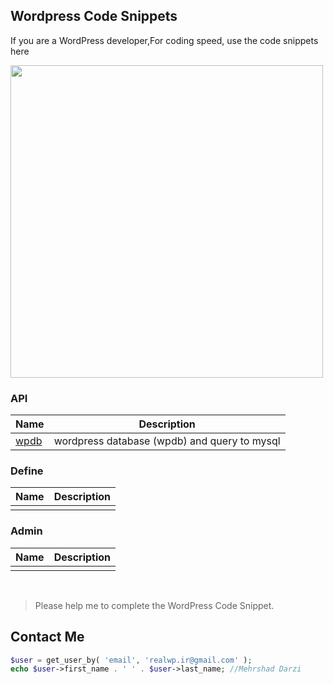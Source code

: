 
## Wordpress Code Snippets

If you are a WordPress developer,For coding speed, use the code snippets here

<img src="https://s.w.org/style/images/about/WordPress-logotype-standard.png" width="500">

### API

|  Name |  Description |
|---|---|
| [wpdb](https://github.com/mehrshaddarzi/Wordpress/blob/master/API/wpdb.md)  |  wordpress database (wpdb) and query to mysql |


### Define

|  Name |  Description |
|---|---|
|  |   |


### Admin

|  Name |  Description |
|---|---|
|  |   |

<br />


> Please help me to complete the WordPress Code Snippet.


## Contact Me
```php
$user = get_user_by( 'email', 'realwp.ir@gmail.com' );
echo $user->first_name . ' ' . $user->last_name; //Mehrshad Darzi
```


